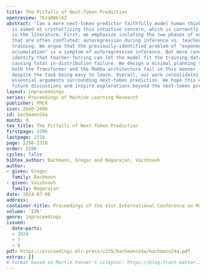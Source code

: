 ```yaml
---
title: The Pitfalls of Next-Token Prediction
openreview: 76zq8Wkl6Z
abstract: 'Can a mere next-token predictor faithfully model human thinking? Our work
  is aimed at crystallizing this intuitive concern, which is currently fragmented
  in the literature. First, we emphasize isolating the two phases of next-token prediction
  that are often conflated: autoregression during inference vs. teacher-forcing during
  training. We argue that the previously-identified problem of "exponential error
  accumulation" is a symptom of autoregressive inference. But more concerningly, we
  identify that teacher-forcing can let the model fit the training data by cheating,
  causing total in-distribution failure. We design a minimal planning task where empirically
  both the Transformer and the Mamba architecture fail in this manner - remarkably,
  despite the task being easy to learn. Overall, our work consolidates these and other
  essential arguments surrounding next-token prediction. We hope this effort can ground
  future discussions and inspire explorations beyond the next-token prediction paradigm.'
layout: inproceedings
series: Proceedings of Machine Learning Research
publisher: PMLR
issn: 2640-3498
id: bachmann24a
month: 0
tex_title: The Pitfalls of Next-Token Prediction
firstpage: 2296
lastpage: 2318
page: 2296-2318
order: 2296
cycles: false
bibtex_author: Bachmann, Gregor and Nagarajan, Vaishnavh
author:
- given: Gregor
  family: Bachmann
- given: Vaishnavh
  family: Nagarajan
date: 2024-07-08
address:
container-title: Proceedings of the 41st International Conference on Machine Learning
volume: '235'
genre: inproceedings
issued:
  date-parts:
  - 2024
  - 7
  - 8
pdf: https://proceedings.mlr.press/v235/bachmann24a/bachmann24a.pdf
extras: []
# Format based on Martin Fenner's citeproc: https://blog.front-matter.io/posts/citeproc-yaml-for-bibliographies/
---
```

